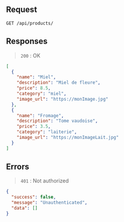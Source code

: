 ## Request

`GET /api/products/`

## Responses

> `200` : OK

```json
[
  {
    "name": "Miel",
    "description": "Miel de fleure",
    "price": 8.5,
    "category": "miel",
    "image_url": "https://monImage.jpg"
  },
  {
    "name": "Fromage",
    "description": "Tome vaudoise",
    "price": 3.5,
    "category": "laiterie",
    "image_url": "https://monImageLait.jpg"
  }
]
```

## Errors

> `401` : Not authorized

```json
{
  "success": false,
  "message": "Unauthenticated",
  "data": []
}
```
